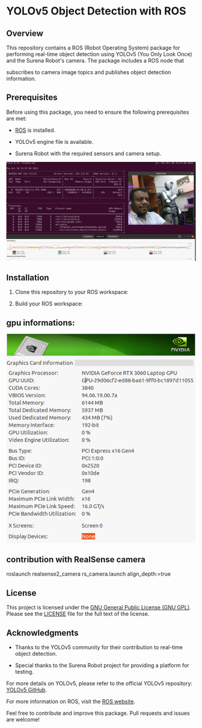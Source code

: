 # YOLOv5 Object Detection with ROS

## Overview

This repository contains a ROS (Robot Operating System) package for performing real-time object detection using YOLOv5 (You Only Look Once) and the Surena Robot's camera. The package includes a ROS node that 

subscribes to camera image topics and publishes object detection information.

## Prerequisites

Before using this package, you need to ensure the following prerequisites are met:

- [ROS](http://www.ros.org/) is installed.

- YOLOv5 engine file is available.

- Surena Robot with the required sensors and camera setup.


![alt text](https://github.com/amin-amani/ROS-YoloV5_Realsense/blob/main/doc/Screenshot.png)

## Installation

1. Clone this repository to your ROS workspace:

2. Build your ROS workspace:

## gpu informations:

![alt text](https://github.com/amin-amani/ROS-YoloV5_Realsense/blob/main/doc/gpu.png)

## contribution with RealSense camera

roslaunch realsense2_camera rs_camera.launch align_depth:=true




## License

This project is licensed under the [GNU General Public License (GNU GPL)](https://www.gnu.org/licenses/gpl-3.0.en.html). Please see the [LICENSE](LICENSE) file for the full text of the license.

## Acknowledgments

- Thanks to the YOLOv5 community for their contribution to real-time object detection.

- Special thanks to the Surena Robot project for providing a platform for testing.

For more details on YOLOv5, please refer to the official YOLOv5 repository: [YOLOv5 GitHub](https://github.com/ultralytics/yolov5).

For more information on ROS, visit the [ROS website](http://www.ros.org/).

Feel free to contribute and improve this package. Pull requests and issues are welcome!



